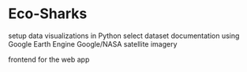 # Eco-Sharks

setup data visualizations in Python
select dataset
documentation
using Google Earth Engine
Google/NASA satellite imagery

frontend for the web app
